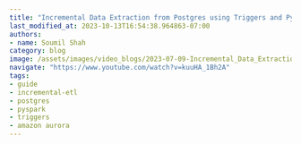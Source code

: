```yaml
---
title: "Incremental Data Extraction from Postgres using Triggers and PySpark"
last_modified_at: 2023-10-13T16:54:38.964863-07:00
authors:
- name: Soumil Shah
category: blog
image: /assets/images/video_blogs/2023-07-09-Incremental_Data_Extraction_from_Postgres_using_Triggers_and_PySpark.png
navigate: "https://www.youtube.com/watch?v=kuuHA_1Bh2A"
tags:
- guide
- incremental-etl
- postgres
- pyspark
- triggers
- amazon aurora
---
```

